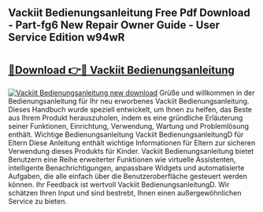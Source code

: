 ## Vackiit Bedienungsanleitung Free Pdf Download - Part-fg6 New Repair Owner Guide - User Service Edition w94wR

# <h2><a href="http://df2ueg1.blite.top/?on=Vackiit+Bedienungsanleitung">🔗Download 👉🔴 Vackiit Bedienungsanleitung</a></h2>

[![Vackiit Bedienungsanleitung new download](https://i.imgur.com/lujVjoI.png)](http://df2ueg1.blite.top/?on=Vackiit+Bedienungsanleitung)
Grüße und willkommen in der Bedienungsanleitung für Ihr neu erworbenes Vackiit Bedienungsanleitung. Dieses Handbuch wurde speziell entwickelt, um Ihnen zu helfen, das Beste aus Ihrem Produkt herauszuholen, indem es eine gründliche Erläuterung seiner Funktionen, Einrichtung, Verwendung, Wartung und Problemlösung enthält. Wichtige Bedienungsanleitung Vackiit BedienungsanleitungD für Eltern Diese Anleitung enthält wichtige Informationen für Eltern zur sicheren Verwendung dieses Produkts für Kinder. Vackiit Bedienungsanleitung bietet Benutzern eine Reihe erweiterter Funktionen wie virtuelle Assistenten, intelligente Benachrichtigungen, anpassbare Widgets und automatisierte Aufgaben, die alle einfach über die Benutzeroberfläche gesteuert werden können. Ihr Feedback ist wertvoll Vackiit BedienungsanleitungD. Wir schätzen Ihren Input und sind bestrebt, Ihnen einen außergewöhnlichen Service zu bieten.
